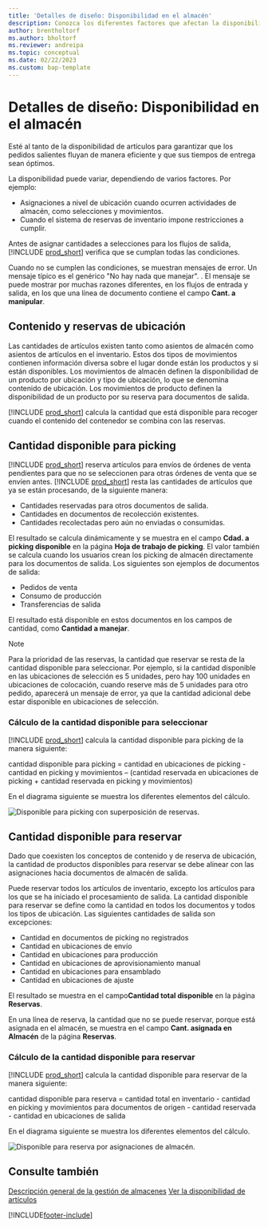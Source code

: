 ```yaml
---
title: 'Detalles de diseño: Disponibilidad en el almacén'
description: Conozca los diferentes factores que afectan la disponibilidad de artículos en su almacén.
author: brentholtorf
ms.author: bholtorf
ms.reviewer: andreipa
ms.topic: conceptual
ms.date: 02/22/2023
ms.custom: bap-template
---
```

# <a name="design-details-availability-in-the-warehouse"></a>Detalles de diseño: Disponibilidad en el almacén

Esté al tanto de la disponibilidad de artículos para garantizar que los pedidos salientes fluyan de manera eficiente y que sus tiempos de entrega sean óptimos.  

La disponibilidad puede variar, dependiendo de varios factores. Por ejemplo:

* Asignaciones a nivel de ubicación cuando ocurren actividades de almacén, como selecciones y movimientos.
* Cuando el sistema de reservas de inventario impone restricciones a cumplir.

Antes de asignar cantidades a selecciones para los flujos de salida, [!INCLUDE [prod_short](includes/prod_short.md)] verifica que se cumplan todas las condiciones.

Cuando no se cumplen las condiciones, se muestran mensajes de error. Un mensaje típico es el genérico "No hay nada que manejar". . El mensaje se puede mostrar por muchas razones diferentes, en los flujos de entrada y salida, en los que una línea de documento contiene el campo **Cant. a manipular**.

## <a name="bin-content-and-reservations"></a>Contenido y reservas de ubicación

Las cantidades de artículos existen tanto como asientos de almacén como asientos de artículos en el inventario. Estos dos tipos de movimientos contienen información diversa sobre el lugar donde están los productos y si están disponibles. Los movimientos de almacén definen la disponibilidad de un producto por ubicación y tipo de ubicación, lo que se denomina contenido de ubicación. Los movimientos de producto definen la disponibilidad de un producto por su reserva para documentos de salida.  

[!INCLUDE [prod_short](includes/prod_short.md)] calcula la cantidad que está disponible para recoger cuando el contenido del contenedor se combina con las reservas.  

## <a name="quantity-available-to-pick"></a>Cantidad disponible para picking

[!INCLUDE [prod_short](includes/prod_short.md)] reserva artículos para envíos de órdenes de venta pendientes para que no se seleccionen para otras órdenes de venta que se envíen antes. [!INCLUDE [prod_short](includes/prod_short.md)] resta las cantidades de artículos que ya se están procesando, de la siguiente manera:

* Cantidades reservadas para otros documentos de salida.
* Cantidades en documentos de recolección existentes.
* Cantidades recolectadas pero aún no enviadas o consumidas.  

El resultado se calcula dinámicamente y se muestra en el campo **Cdad. a picking disponible** en la página **Hoja de trabajo de picking**. El valor también se calcula cuando los usuarios crean los picking de almacén directamente para los documentos de salida. Los siguientes son ejemplos de documentos de salida:

* Pedidos de venta
* Consumo de producción
* Transferencias de salida

El resultado está disponible en estos documentos en los campos de cantidad, como **Cantidad a manejar**.  

> [!NOTE]  
> Para la prioridad de las reservas, la cantidad que reservar se resta de la cantidad disponible para seleccionar. Por ejemplo, si la cantidad disponible en las ubicaciones de selección es 5 unidades, pero hay 100 unidades en ubicaciones de colocación, cuando reserve más de 5 unidades para otro pedido, aparecerá un mensaje de error, ya que la cantidad adicional debe estar disponible en ubicaciones de selección.  

### <a name="calculating-the-quantity-available-to-pick"></a>Cálculo de la cantidad disponible para seleccionar

[!INCLUDE [prod_short](includes/prod_short.md)] calcula la cantidad disponible para picking de la manera siguiente:  

cantidad disponible para picking = cantidad en ubicaciones de picking - cantidad en picking y movimientos – (cantidad reservada en ubicaciones de picking + cantidad reservada en picking y movimientos)  

En el diagrama siguiente se muestra los diferentes elementos del cálculo.  

![Disponible para picking con superposición de reservas.](media/design_details_warehouse_management_availability_2.png "Disponible para picking con superposición de reservas")  

## <a name="quantity-available-to-reserve"></a>Cantidad disponible para reservar

Dado que coexisten los conceptos de contenido y de reserva de ubicación, la cantidad de productos disponibles para reservar se debe alinear con las asignaciones hacia documentos de almacén de salida.  

Puede reservar todos los artículos de inventario, excepto los artículos para los que se ha iniciado el procesamiento de salida. La cantidad disponible para reservar se define como la cantidad en todos los documentos y todos los tipos de ubicación. Las siguientes cantidades de salida son excepciones:  

* Cantidad en documentos de picking no registrados  
* Cantidad en ubicaciones de envío  
* Cantidad en ubicaciones para producción  
* Cantidad en ubicaciones de aprovisionamiento manual  
* Cantidad en ubicaciones para ensamblado  
* Cantidad en ubicaciones de ajuste  

El resultado se muestra en el campo**Cantidad total disponible** en la página **Reservas**.  

En una línea de reserva, la cantidad que no se puede reservar, porque está asignada en el almacén, se muestra en el campo **Cant. asignada en Almacén** de la página **Reservas**.  

### <a name="calculating-the-quantity-available-to-reserve"></a>Cálculo de la cantidad disponible para reservar

[!INCLUDE [prod_short](includes/prod_short.md)] calcula la cantidad disponible para reservar de la manera siguiente:  

cantidad disponible para reserva = cantidad total en inventario - cantidad en picking y movimientos para documentos de origen - cantidad reservada - cantidad en ubicaciones de salida  

En el diagrama siguiente se muestra los diferentes elementos del cálculo.  

![Disponible para reserva por asignaciones de almacén.](media/design_details_warehouse_management_availability_3.png "Disponible para reserva por asignaciones de almacén")  

## <a name="see-also"></a>Consulte también

[Descripción general de la gestión de almacenes](design-details-warehouse-management.md)
[Ver la disponibilidad de artículos](inventory-how-availability-overview.md)


[!INCLUDE[footer-include](includes/footer-banner.md)]
